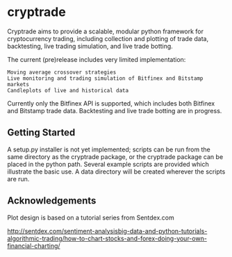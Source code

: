 cryptrade
=========

Cryptrade aims to provide a scalable, modular python framework for cryptocurrency 
trading, including collection and plotting of trade data, backtesting, live 
trading simulation, and live trade botting. 

The current (pre)release includes very limited implementation:

    Moving average crossover strategies    
    Live monitoring and trading simulation of Bitfinex and Bitstamp markets
    Candleplots of live and historical data

Currently only the Bitfinex API is supported, which includes both Bitfinex and 
Bitstamp trade data. Backtesting and live trade botting are in progress.


Getting Started
-------------

A setup.py installer is not yet implemented; scripts can be run from 
the same directory as the cryptrade package, or the cryptrade package can be
placed in the python path. Several example scripts are provided which illustrate 
the basic use. A data directory will be created wherever the scripts are run. 


Acknowledgements
-------------

Plot design is based on a tutorial series from Sentdex.com

<http://sentdex.com/sentiment-analysisbig-data-and-python-tutorials-algorithmic-trading/how-to-chart-stocks-and-forex-doing-your-own-financial-charting/>
